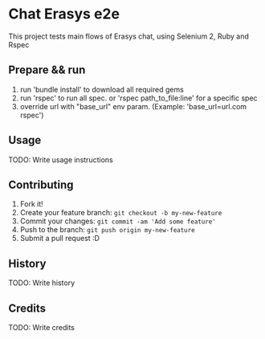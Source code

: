 # Chat Erasys e2e
This project tests main flows of Erasys chat, using Selenium 2, Ruby and Rspec
## Prepare && run
1. run 'bundle install' to download all required gems
2. run 'rspec' to run all spec. or 'rspec path_to_file:line' for a specific spec
3. override url with "base_url" env param. (Example: 'base_url=url.com rspec')
## Usage
TODO: Write usage instructions
## Contributing
1. Fork it!
2. Create your feature branch: `git checkout -b my-new-feature`
3. Commit your changes: `git commit -am 'Add some feature'`
4. Push to the branch: `git push origin my-new-feature`
5. Submit a pull request :D
## History
TODO: Write history
## Credits
TODO: Write credits
